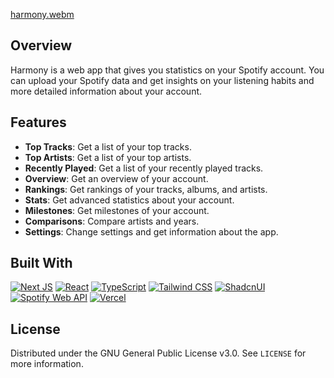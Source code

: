 
[harmony.webm](https://github.com/user-attachments/assets/93851771-a205-47fe-9e49-82a92d8bb246)

## Overview

Harmony is a web app that gives you statistics on your Spotify account. You can upload your Spotify data and get insights on your listening habits and more detailed information about your account.

## Features

- **Top Tracks**: Get a list of your top tracks.
- **Top Artists**: Get a list of your top artists.
- **Recently Played**: Get a list of your recently played tracks.
- **Overview**: Get an overview of your account.
- **Rankings**: Get rankings of your tracks, albums, and artists.
- **Stats**: Get advanced statistics about your account.
- **Milestones**: Get milestones of your account.
- **Comparisons**: Compare artists and years.
- **Settings**: Change settings and get information about the app.

## Built With

[![Next JS](https://img.shields.io/badge/Next-black?style=for-the-badge&logo=next.js&logoColor=white)](https://nextjs.org/)
[![React](https://img.shields.io/badge/react-%2320232a.svg?style=for-the-badge&logo=react&logoColor=%2361DAFB)](https://reactjs.org/)
[![TypeScript](https://img.shields.io/badge/typescript-%23007ACC.svg?style=for-the-badge&logo=typescript&logoColor=white)](https://www.typescriptlang.org/)
[![Tailwind CSS](https://img.shields.io/badge/tailwindcss-%2338B2AC.svg?style=for-the-badge&logo=tailwind-css&logoColor=white)](https://tailwindcss.com/)
[![ShadcnUI](https://img.shields.io/badge/shadcn%2Fui-000?style=for-the-badge&logo=shadcnui&logoColor=fff)](https://ui.shadcn.com/)
[![Spotify Web API](https://img.shields.io/badge/Spotify-1ED760?style=for-the-badge&logo=spotify&logoColor=white)](https://developer.spotify.com/documentation/web-api/)
[![Vercel](https://img.shields.io/badge/Vercel-black?style=for-the-badge&logo=vercel&logoColor=white)](https://vercel.com/)

## License

Distributed under the GNU General Public License v3.0. See `LICENSE` for more information.

